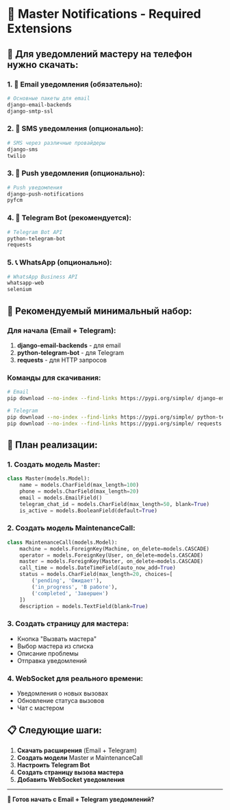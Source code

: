 # 📱 Master Notifications - Required Extensions

## 🔔 **Для уведомлений мастеру на телефон нужно скачать:**

### **1. 📧 Email уведомления (обязательно):**
```bash
# Основные пакеты для email
django-email-backends
django-smtp-ssl
```

### **2. 📱 SMS уведомления (опционально):**
```bash
# SMS через различные провайдеры
django-sms
twilio
```

### **3. 🔔 Push уведомления (опционально):**
```bash
# Push уведомления
django-push-notifications
pyfcm
```

### **4. 📲 Telegram Bot (рекомендуется):**
```bash
# Telegram Bot API
python-telegram-bot
requests
```

### **5. 📞 WhatsApp (опционально):**
```bash
# WhatsApp Business API
whatsapp-web
selenium
```

## 🎯 **Рекомендуемый минимальный набор:**

### **Для начала (Email + Telegram):**
1. **django-email-backends** - для email
2. **python-telegram-bot** - для Telegram
3. **requests** - для HTTP запросов

### **Команды для скачивания:**
```bash
# Email
pip download --no-index --find-links https://pypi.org/simple/ django-email-backends --dest ~/projects/requirements/

# Telegram
pip download --no-index --find-links https://pypi.org/simple/ python-telegram-bot --dest ~/projects/requirements/
pip download --no-index --find-links https://pypi.org/simple/ requests --dest ~/projects/requirements/
```

## 🚀 **План реализации:**

### **1. Создать модель Master:**
```python
class Master(models.Model):
    name = models.CharField(max_length=100)
    phone = models.CharField(max_length=20)
    email = models.EmailField()
    telegram_chat_id = models.CharField(max_length=50, blank=True)
    is_active = models.BooleanField(default=True)
```

### **2. Создать модель MaintenanceCall:**
```python
class MaintenanceCall(models.Model):
    machine = models.ForeignKey(Machine, on_delete=models.CASCADE)
    operator = models.ForeignKey(User, on_delete=models.CASCADE)
    master = models.ForeignKey(Master, on_delete=models.CASCADE)
    call_time = models.DateTimeField(auto_now_add=True)
    status = models.CharField(max_length=20, choices=[
        ('pending', 'Ожидает'),
        ('in_progress', 'В работе'),
        ('completed', 'Завершен')
    ])
    description = models.TextField(blank=True)
```

### **3. Создать страницу для мастера:**
- Кнопка "Вызвать мастера"
- Выбор мастера из списка
- Описание проблемы
- Отправка уведомлений

### **4. WebSocket для реального времени:**
- Уведомления о новых вызовах
- Обновление статуса вызовов
- Чат с мастером

## 📋 **Следующие шаги:**

1. **Скачать расширения** (Email + Telegram)
2. **Создать модели** Master и MaintenanceCall
3. **Настроить Telegram Bot**
4. **Создать страницу вызова мастера**
5. **Добавить WebSocket уведомления**

---

**🎯 Готов начать с Email + Telegram уведомлений?**
